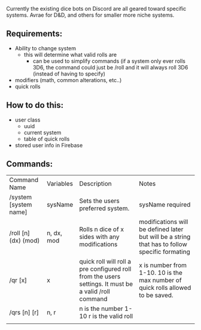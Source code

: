 Currently the existing dice bots on Discord are all geared toward specific systems. Avrae for D&D, and others for
smaller more niche systems.

## Requirements:

* Ability to change system
    * this will determine what valid rolls are
        * can be used to simplify commands (if a system only ever rolls 3D6, the command could just be /roll and it will
          always roll 3D6 (instead of having to specify)
* modifiers (math, common alterations, etc..)
* quick rolls

## How to do this:

* user class
    * uuid
    * current system
    * table of quick rolls
* stored user info in Firebase

## Commands:

|                         |            |                                                                                                      |                                                                                                |
|-------------------------|------------|------------------------------------------------------------------------------------------------------|------------------------------------------------------------------------------------------------|
| Command Name            | Variables  | Description                                                                                          | Notes                                                                                          |
| /system \[system name\] | sysName    | Sets the users preferred system.                                                                     | sysName required                                                                               |
| /roll \[n\] (dx) (mod)  | n, dx, mod | Rolls n dice of x sides with any modifications                                                       | modifications will be defined later but will be a string that has to follow specific formating |
| /qr \[x\]               | x          | quick roll will roll a pre configured roll from the users settings. It must be a valid /roll command | x is number from 1-10. 10 is the max number of quick rolls allowed to be saved.                |
| /qrs \[n\] \[r\]        | n, r       | n is the number 1-10  r is the valid roll                                                            |                                                                                                |
|                         |            |                                                                                                      |                                                                                                |